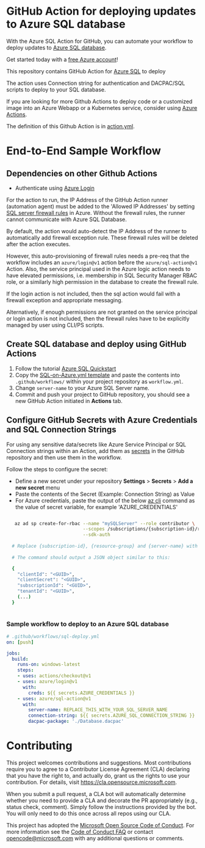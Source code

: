 # GitHub Action for deploying updates to Azure SQL database

With the Azure SQL Action for GitHub, you can automate your workflow to deploy updates to [Azure SQL database](https://azure.microsoft.com/en-in/services/sql-database/).

Get started today with a [free Azure account](https://azure.com/free/open-source)!

This repository contains GitHub Action for [Azure SQL](https://github.com/Azure/sql-action) to deploy

The action uses Connection string for authentication and DACPAC/SQL scripts to deploy to your SQL database.

If you are looking for more Github Actions to deploy code or a customized image into an Azure Webapp or a Kubernetes service, consider using [Azure Actions](https://github.com/Azure/actions).

The definition of this Github Action is in [action.yml](https://github.com/Azure/sql-action/blob/master/action.yml).

# End-to-End Sample Workflow

## Dependencies on other Github Actions

* Authenticate using [Azure Login](https://github.com/Azure/login)

For the action to run, the IP Address of the GitHub Action runner (automation agent) must be added to the 'Allowed IP Addresses' by setting [SQL server firewall rules](https://docs.microsoft.com/en-us/azure/sql-database/sql-database-server-level-firewall-rule) in Azure.  Without the firewall rules, the runner cannot communicate with Azure SQL Database.

By default, the action would auto-detect the IP Address of the runner to automatically add firewall exception rule. These firewall rules will be deleted after the action executes.

However, this auto-provisioning of firewall rules needs a pre-req that the workflow includes an `azure/login@v1` action before the `azure/sql-action@v1` Action. Also, the service principal used in the Azure logic action needs to have elevated permissions, i.e. membership in SQL Security Manager RBAC role, or a similarly high permission in the database to create the firewall rule.

If the login action is not included, then the sql action would fail with a firewall exception and appropriate messaging.

Alternatively, if enough permissions are not granted on the service principal or login action is not included, then the firewall rules have to be explicitly managed by user using CLI/PS scripts.


## Create SQL database and deploy using GitHub Actions
1. Follow the tutorial [Azure SQL Quickstart](https://docs.microsoft.com/en-in/azure/sql-database/sql-database-single-database-get-started?tabs=azure-portal)
2. Copy the [SQL-on-Azure.yml template](https://github.com/Azure/actions-workflow-samples) and paste the contents into `.github/workflows/` within your project repository as `workflow.yml`.
3. Change `server-name` to your Azure SQL Server name.
4. Commit and push your project to GitHub repository, you should see a new GitHub Action initiated in **Actions** tab.

## Configure GitHub Secrets with Azure Credentials and SQL Connection Strings
For using any sensitive data/secrets like Azure Service Principal or SQL Connection strings within an Action, add them as [secrets](https://help.github.com/en/github/automating-your-workflow-with-github-actions/virtual-environments-for-github-actions#creating-and-using-secrets-encrypted-variables) in the GitHub repository and then use them in the workflow.

Follow the steps to configure the secret:
  * Define a new secret under your repository **Settings** > **Secrets** > **Add a new secret** menu
  * Paste the contents of the Secret (Example: Connection String) as Value
  * For Azure credentials, paste the output of the below [az cli](https://docs.microsoft.com/en-us/cli/azure/?view=azure-cli-latest) command as the value of secret variable, for example 'AZURE_CREDENTIALS'
```bash  

   az ad sp create-for-rbac --name "mySQLServer" --role contributor \
                            --scopes /subscriptions/{subscription-id}/resourceGroups/{resource-group} \
                            --sdk-auth
                            
  # Replace {subscription-id}, {resource-group} and {server-name} with the subscription, resource group and name of the Azure SQL server
  
  # The command should output a JSON object similar to this:

  {
    "clientId": "<GUID>",
    "clientSecret": "<GUID>",
    "subscriptionId": "<GUID>",
    "tenantId": "<GUID>",
    (...)
  }
  
```
 
### Sample workflow to deploy to an Azure SQL database

```yaml
# .github/workflows/sql-deploy.yml
on: [push]

jobs:
  build:
    runs-on: windows-latest
    steps:
    - uses: actions/checkout@v1
    - uses: azure/login@v1
      with:
        creds: ${{ secrets.AZURE_CREDENTIALS }}
    - uses: azure/sql-action@v1
      with:
        server-name: REPLACE_THIS_WITH_YOUR_SQL_SERVER_NAME
        connection-string: ${{ secrets.AZURE_SQL_CONNECTION_STRING }}
        dacpac-package: './Database.dacpac'
 ```


# Contributing

This project welcomes contributions and suggestions.  Most contributions require you to agree to a
Contributor License Agreement (CLA) declaring that you have the right to, and actually do, grant us
the rights to use your contribution. For details, visit https://cla.opensource.microsoft.com.

When you submit a pull request, a CLA bot will automatically determine whether you need to provide
a CLA and decorate the PR appropriately (e.g., status check, comment). Simply follow the instructions
provided by the bot. You will only need to do this once across all repos using our CLA.

This project has adopted the [Microsoft Open Source Code of Conduct](https://opensource.microsoft.com/codeofconduct/).
For more information see the [Code of Conduct FAQ](https://opensource.microsoft.com/codeofconduct/faq/) or
contact [opencode@microsoft.com](mailto:opencode@microsoft.com) with any additional questions or comments.
